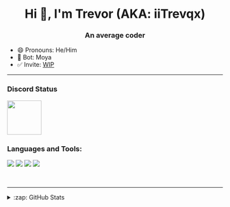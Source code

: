 <h1 align="center">Hi 👋, I'm Trevor (AKA: iiTrevqx)</h1>
<h3 align="center">An average coder</h3>

- 😄 Pronouns: He/Him
- 🤖 Bot: Moya
- ✅ Invite: [WIP](discord.com/app)

---

### Discord Status
<a href="https://discord.com/users/348893877933178880">
<img height="80px" src="https://discord.c99.nl/widget/theme-4/852437409693433877.png" />
</a>

</br>

### Languages and Tools:
<p align="left">
<img src="https://img.shields.io/badge/Node.JS-black?style=for-the-badge&logo=node.js" />
<img src="https://img.shields.io/badge/-HTML5-black?style=for-the-badge&logo=HTML5" />
<img src="https://img.shields.io/badge/CSS-black?style=for-the-badge&logo=css3&logoColor=#1572B6" />
<img src="https://img.shields.io/badge/Javascript-black?style=for-the-badge&logo=javascript" />
</p>
<br />

---

<details>
  <summary>:zap: GitHub Stats</summary>
</br>
<img align="center" alt="iiTrevqx's GitHub Stats" src="https://github-readme-stats.vercel.app/api?username=iiTrevqx&show_icons=true&locale=en&theme=dark&layout=compact" />
